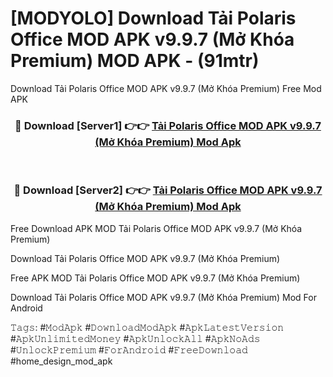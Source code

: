 # [MODYOLO] Download Tải Polaris Office MOD APK v9.9.7 (Mở Khóa Premium) MOD APK - (91mtr)
Download Tải Polaris Office MOD APK v9.9.7 (Mở Khóa Premium) Free Mod APK

<div align="center">
<h3>🔴 Download [Server1] 👉👉 <a href="https://apk-comot.site?title=Tải_Polaris_Office_MOD_APK_v9.9.7_(Mở_Khóa_Premium)">Tải Polaris Office MOD APK v9.9.7 (Mở Khóa Premium) Mod Apk</a></h3><br>

<h3>🔴 Download [Server2] 👉👉 <a href="https://apk-comot.site?title=Tải_Polaris_Office_MOD_APK_v9.9.7_(Mở_Khóa_Premium)">Tải Polaris Office MOD APK v9.9.7 (Mở Khóa Premium) Mod Apk</a></h3>
</div>


Free Download APK MOD Tải Polaris Office MOD APK v9.9.7 (Mở Khóa Premium)

Download Tải Polaris Office MOD APK v9.9.7 (Mở Khóa Premium) 

Free APK MOD Tải Polaris Office MOD APK v9.9.7 (Mở Khóa Premium) 

Download Tải Polaris Office MOD APK v9.9.7 (Mở Khóa Premium) Mod For Android

𝚃𝚊𝚐𝚜: #𝙼𝚘𝚍𝙰𝚙𝚔 #𝙳𝚘𝚠𝚗𝚕𝚘𝚊𝚍𝙼𝚘𝚍𝙰𝚙𝚔 #𝙰𝚙𝚔𝙻𝚊𝚝𝚎𝚜𝚝𝚅𝚎𝚛𝚜𝚒𝚘𝚗 #𝙰𝚙𝚔𝚄𝚗𝚕𝚒𝚖𝚒𝚝𝚎𝚍𝙼𝚘𝚗𝚎𝚢 #𝙰𝚙𝚔𝚄𝚗𝚕𝚘𝚌𝚔𝙰𝚕𝚕 #𝙰𝚙𝚔𝙽𝚘𝙰𝚍𝚜 #𝚄𝚗𝚕𝚘𝚌𝚔𝙿𝚛𝚎𝚖𝚒𝚞𝚖 #𝙵𝚘𝚛𝙰𝚗𝚍𝚛𝚘𝚒𝚍 #𝙵𝚛𝚎𝚎𝙳𝚘𝚠𝚗𝚕𝚘𝚊𝚍 #home_design_mod_apk
